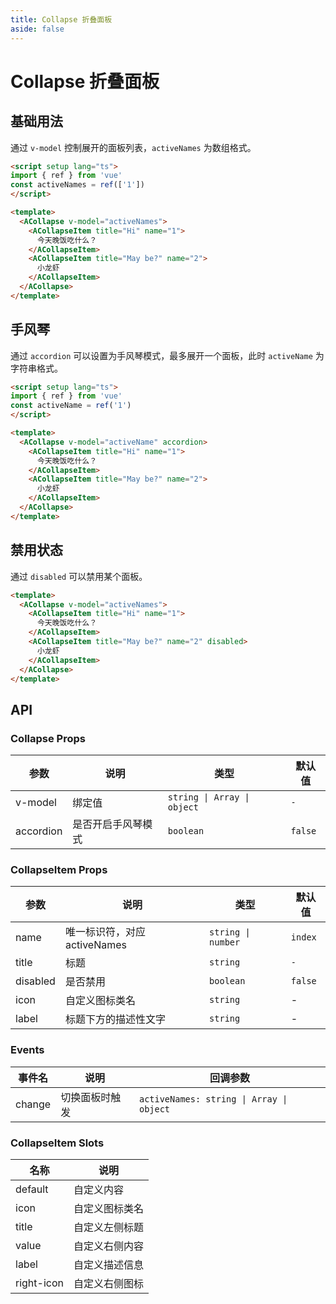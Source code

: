 ```yaml
---
title: Collapse 折叠面板
aside: false
---
```


# Collapse 折叠面板

## 基础用法

通过 `v-model` 控制展开的面板列表，`activeNames` 为数组格式。

```html
<script setup lang="ts">
import { ref } from 'vue'
const activeNames = ref(['1'])
</script>

<template>
  <ACollapse v-model="activeNames">
    <ACollapseItem title="Hi" name="1">
      今天晚饭吃什么？
    </ACollapseItem>
    <ACollapseItem title="May be?" name="2">
      小龙虾
    </ACollapseItem>
  </ACollapse>
</template>
```

## 手风琴

通过 `accordion` 可以设置为手风琴模式，最多展开一个面板，此时 `activeName` 为字符串格式。

```html
<script setup lang="ts">
import { ref } from 'vue'
const activeName = ref('1')
</script>

<template>
  <ACollapse v-model="activeName" accordion>
    <ACollapseItem title="Hi" name="1">
      今天晚饭吃什么？
    </ACollapseItem>
    <ACollapseItem title="May be?" name="2">
      小龙虾
    </ACollapseItem>
  </ACollapse>
</template>
```

## 禁用状态

通过 `disabled` 可以禁用某个面板。

```html
<template>
  <ACollapse v-model="activeNames">
    <ACollapseItem title="Hi" name="1">
      今天晚饭吃什么？
    </ACollapseItem>
    <ACollapseItem title="May be?" name="2" disabled>
      小龙虾
    </ACollapseItem>
  </ACollapse>
</template>
```

## API

### Collapse Props

| 参数 | 说明 | 类型 | 默认值 |
| --- | --- | --- | --- |
| v-model | 绑定值 | `string \| Array \| object` | `-` |
| accordion | 是否开启手风琴模式 | `boolean` | `false` |

### CollapseItem Props

| 参数 | 说明 | 类型 | 默认值 |
| --- | --- | --- | --- |
| name | 唯一标识符，对应 activeNames | `string \| number` | `index` |
| title | 标题 | `string` | `-` |
| disabled | 是否禁用 | `boolean` | `false` |
| icon | 自定义图标类名 | `string` | - |
| label | 标题下方的描述性文字 | `string` | - |

### Events

| 事件名 | 说明 | 回调参数 |
| --- | --- | --- |
| change | 切换面板时触发 | `activeNames: string \| Array \| object` |

### CollapseItem Slots

| 名称 | 说明 |
| --- | --- |
| default | 自定义内容 |
| icon | 自定义图标类名 | `string` | - |
| title | 自定义左侧标题 |
| value | 自定义右侧内容 |
| label | 自定义描述信息 |
| right-icon | 自定义右侧图标 |
